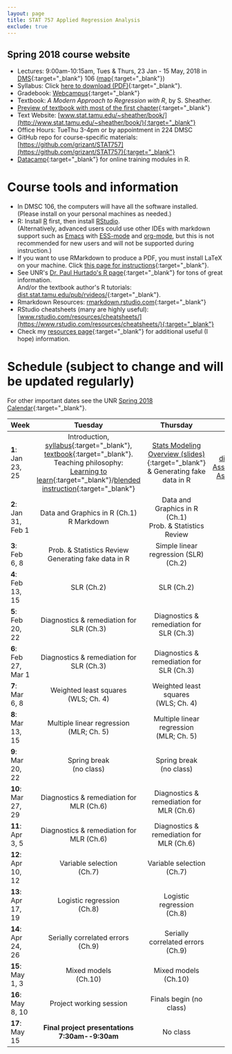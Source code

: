 ```yaml
---
layout: page
title: STAT 757 Applied Regression Analysis
exclude: true
---
```


## Spring 2018 course website

- Lectures: 9:00am-10:15am, Tues & Thurs, 23 Jan - 15 May, 2018 in [DMS](http://www.unr.edu/around-campus/facilities/davidson){:target="_blank"} 106 ([map](https://www.google.com/maps/place/Davidson+Mathematics+%26+Science+Center,+Reno,+NV+89557){:target="_blank"})
- Syllabus: Click [here to download (PDF)](STAT_757_syllabus_Spring2018_Schissler.pdf){:target="_blank"}.
- Gradebook: [Webcampus](http://tlt.unr.edu/materials/login-canvas.html){:target="_blank"}
- Textbook: *A Modern Approach to Regression with R*, by S. Sheather.
- [Preview of textbook with most of the first chapter](https://books.google.com/books?id=zS3Jiyxqr98C&printsec=copyright#v=onepage&q&f=false){:target="_blank"}
- Text Website: [www.stat.tamu.edu/~sheather/book/](http://www.stat.tamu.edu/~sheather/book/){:target="_blank"}
- Office Hours: TueThu 3-4pm or by appointment in 224 DMSC
- GitHub repo for course-specific materials: [https://github.com/grizant/STAT757](https://github.com/grizant/STAT757){:target="_blank"}
- [Datacamp](https://www.datacamp.com/){:target="_blank"} for online training modules in R.

# Course tools and information
- In DMSC 106, the computers will have all the software installed.<br/>(Please install on your personal machines as needed.)
- R: Install [R](http://www.r-project.org/) first, then install [RStudio](http://www.rstudio.com/).<br/>(Alternatively, advanced users could use other IDEs with markdown support such as [Emacs](https://www.gnu.org/software/emacs/) with [ESS-mode](https://ess.r-project.org/) and [org-mode](https://orgmode.org/), but this is not recommended for new users and will not be supported during instruction.)
- If you want to use RMarkdown to produce a PDF, you must install LaTeX on your machine. Click [this page for instructions](http://www.pauljhurtado.com/latex/){:target="_blank"}.
- See UNR's [Dr. Paul Hurtado's R page](http://www.pauljhurtado.com/R/){:target="_blank"} for tons of great information. <br/> And/or the textbook author's R tutorials: [dist.stat.tamu.edu/pub/rvideos/](http://dist.stat.tamu.edu/pub/rvideos/){:target="_blank"}.
- Rmarkdown Resources: [rmarkdown.rstudio.com](http://rmarkdown.rstudio.com){:target="_blank"}
- RStudio cheatsheets (many are highly useful): [www.rstudio.com/resources/cheatsheets/](https://www.rstudio.com/resources/cheatsheets/){:target="_blank"}
- Check my [resources page](/resources/){:target="_blank"} for additional useful (I hope) information.

# Schedule (subject to change and will be updated regularly)
For other important dates see the UNR [Spring 2018 Calendar](https://www.unr.edu/academic-central/academic-resources/academic-calendar#Spring2018){:target="_blank"}.

| Week | Tuesday | Thursday| Notes & materials |
|---|:---:|:---:|---:|
| **1**: Jan 23, 25 | Introduction, [syllabus](STAT_757_syllabus_Spring2018_Schissler.pdf){:target="_blank"}, [textbook](http://www.stat.tamu.edu/~sheather/book/){:target="_blank"}. <br/> Teaching philosophy:<br/>[Learning to learn](http://academicaffairs.arizona.edu/learning2learn){:target="_blank"}/[blended instruction](https://www.youtube.com/watch?v=paQCE58334M){:target="_blank"}| [Stats Modeling Overview (slides)](stats_modeling_overview.pdf){:target="_blank"}<br/>& Generating fake data in R| [Prob-distributions.pdf](/resources/prob-distributions.pdf){:target="_blank"}<br/>[Assignment1.Rmd](STAT_757_Assignment1.Rmd){:target="_blank"}<br/>[Assignment1.pdf](STAT_757_Assignment1.pdf){:target="_blank"}|
| **2**: Jan 31, Feb 1 | Data and Graphics in R (Ch.1) <br/> R Markdown <br/> | Data and Graphics in R (Ch.1) <br/>Prob. & Statistics Review|**Assignment1 DUE 2/4/18 by midnight**|
| **3**: Feb 6, 8 | Prob. & Statistics Review<br/> Generating fake data in R <br/> | Simple linear regression (SLR) <br/> (Ch.2) <br/> |Slides:<br/> |
| **4**: Feb 13, 15 | <br/> SLR (Ch.2) <br/> <br/> | <br/> SLR (Ch.2) <br/> <br/> |Slides:<br/> **Assignment #2**|
| **5**: Feb 20, 22 | Diagnostics & remediation for<br/> SLR (Ch.3)   | Diagnostics & remediation for <br/> SLR (Ch.3) <br/> |Slides:<br/> |
| **6**: Feb 27, Mar 1 | Diagnostics & remediation for<br/> SLR (Ch.3) <br/> | Diagnostics & remediation for<br/> SLR (Ch.3)<br/> |Slides:<br/>**Assignment #3**<br/> **Exam1**<br/>(take-home) |
| **7**: Mar 6, 8 | Weighted least squares<br/>(WLS; Ch. 4) <br/> | Weighted least squares<br/>(WLS; Ch. 4) <br/> |Slides:<br/> **Assignment #4**|
| **8**: Mar 13, 15 | Multiple linear regression <br/>(MLR; Ch. 5) | Multiple linear regression <br/>(MLR; Ch. 5) |Slides:<br/> **Assignment #5**|
| **9**: Mar 20, 22 | Spring break <br/> (no class)| Spring break <br/>(no class) |Slides:<br/> |
| **10**: Mar 27, 29 | Diagnostics & remediation for MLR (Ch.6) <br/>  | Diagnostics & remediation for MLR (Ch.6) <br/> |Slides:<br/> |
| **11**: Apr 3, 5 | Diagnostics & remediation for MLR (Ch.6) <br/>  | Diagnostics & remediation for MLR (Ch.6) <br/> |Slides:<br/> **Assignment #6**|
| **12**: Apr 10, 12 | Variable selection <br/> (Ch.7)| Variable selection <br/> (Ch.7) <br/>  |Slides:<br/> **Assignment #7**|
| **13**: Apr 17, 19 | Logistic regression <br/> (Ch.8)| Logistic regression <br/> (Ch.8) |Slides:<br/> **Assignment #8**|
| **14**: Apr 24, 26 | Serially correlated errors <br/> (Ch.9)| Serially correlated errors <br/> (Ch.9) |Slides:<br/> **Assignment #9**|
| **15**: May 1, 3 | Mixed models <br/> (Ch.10)| Mixed models <br/> (Ch.10)|Slides:<br/> **Assignment #10**|
| **16**: May 8, 10 | Project working session <br/> | Finals begin (no class) <br/> | **Exam2**<br/>(take-home) |
| **17**: May 15 | **Final project presentations<br/>7:30am--9:30am** | No class |Rubric: |
